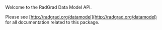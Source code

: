 Welcome to the RadGrad Data Model API.

Please see [http://radgrad.org/datamodel](http://radgrad.org/datamodel) for all documentation related to this package.